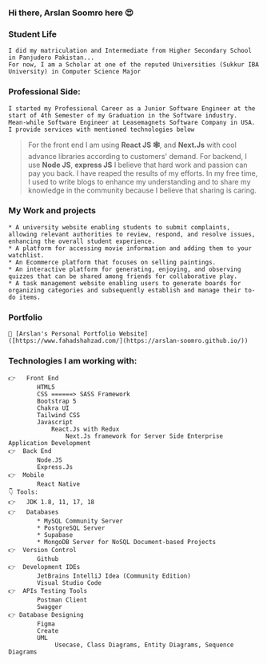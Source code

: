 ### Hi there, Arslan Soomro here 😍 

    
### Student Life
    I did my matriculation and Intermediate from Higher Secondary School in Panjudero Pakistan... 
    For now, I am a Scholar at one of the reputed Universities (Sukkur IBA University) in Computer Science Major

###  Professional Side:
    I started my Professional Career as a Junior Software Engineer at the start of 4th Semester of my Graduation in the Software industry.
    Mean-while Software Engineer at Leasemagnets Software Company in USA. 
    I provide services with mentioned technologies below
>   For the front end I am using **React JS 🕸️**, and **Next.Js** with cool advance libraries according to customers' demand.
    For backend, I use **Node JS**, **express JS**
    I believe that hard work and passion can pay you back. I have reaped the results of my efforts. In my free time, I used to write blogs to enhance my understanding and to share my knowledge in the community because I believe that sharing is caring.
### My Work and projects
    * A university website enabling students to submit complaints, allowing relevant authorities to review, respond, and resolve issues, enhancing the overall student experience.
    * A platform for accessing movie information and adding them to your watchlist.
    * An Ecommerce platform that focuses on selling paintings.
    * An interactive platform for generating, enjoying, and observing quizzes that can be shared among friends for collaborative play.
    * A task management website enabling users to generate boards for organizing categories and subsequently establish and manage their to-do items.
    
### Portfolio    
    🔗 [Arslan's Personal Portfolio Website]([https://www.fahadshahzad.com/](https://arslan-soomro.github.io/))

### Technologies I am working with:
    👉	Front End
            HTML5
            CSS ======> SASS Framework
            Bootstrap 5
            Chakra UI
            Tailwind CSS
            Javascript
                React.Js with Redux
                    Next.Js framework for Server Side Enterprise Application Development         
    👉  Back End
            Node.JS 
            Express.Js
    👉  Mobile
            React Native
    👇 Tools:
    👉	JDK 1.8, 11, 17, 18
    👉	Databases
            * MySQL Community Server
            * PostgreSQL Server
            * Supabase
            * MongoDB Server for NoSQL Document-based Projects
    👉  Version Control
            Github
    👉  Development IDEs
            JetBrains IntelliJ Idea (Community Edition)
            Visual Studio Code
    👉  APIs Testing Tools
            Postman Client
            Swagger
    👉 Database Designing
            Figma
            Create
            UML
                 Usecase, Class Diagrams, Entity Diagrams, Sequence Diagrams 
